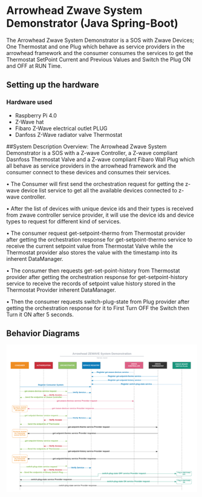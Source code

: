 # Arrowhead Zwave System Demonstrator (Java Spring-Boot)
The Arrowhead Zwave System Demonstrator is a SOS with Zwave Devices; One Thermostat and one Plug whích behave as service providers in the arrowhead framework and the consumer consumes the services to get the Thermostat SetPoint Current and Previous Values and Switch the Plug ON and OFF at RUN Time.

## Setting up the hardware

### Hardware used
- Raspberry Pi 4.0
- Z-Wave hat
- Fibaro Z-Wave electrical outlet  PLUG
-  Danfoss Z-Wave radiator valve Thermostat

##System Description Overview:
The Arrowhead Zwave System Demonstrator is a SOS with a Z-wave Controller, a Z-wave compliant Dasnfoss Thermostat Valve and a Z-wave compliant Fibaro Wall Plug which all behave as service providers in the arrowhead framework and the consumer connect to these devices and consumes their services. 

•	The Consumer will first send the orchestration request for getting the z-wave device list service to get all the available devices connected to z-wave controller.

•	After the list of devices with unique device ids and their types is received from zwave controller service provider, it will use the device ids and device types to request for different kind of services.

•	The consumer request get-setpoint-thermo from Thermostat provider after getting the orchestration response for get-setpoint-thermo service to receive the current setpoint value from Thermostat Valve while the Thermostat provider also stores the value with the timestamp into its inherent DataManager.

•	The consumer then requests get-set-point-history from Thermostat provider after getting the orchestration response for get-setpoint-history service to receive the records of setpoint value history stored in the Thermostat Provider inherent DataManager. 

•	Then the consumer requests switch-plug-state from Plug provider after getting the orchestration response for it to First Turn OFF the Switch then Turn it ON after 5 seconds.

##	Behavior Diagrams

![picture](doc/ArrowheadZwaveSystemDemonstrator.png)
